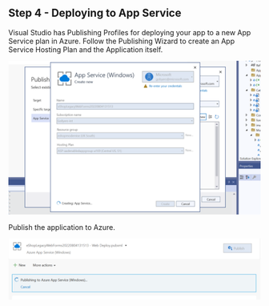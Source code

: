 ## Step 4 - Deploying to App Service

Visual Studio has Publishing Profiles for deploying your app to a new App Service plan in Azure. Follow the Publishing Wizard to create an App Service Hosting Plan and the Application itself.

![app service publish profile](docassets/publishToAppService.png)

Publish the application to Azure.

![app service publish](docassets/publishToAppService2.png)

